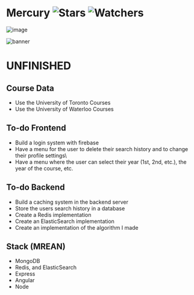 # Mercury ![Stars](https://img.shields.io/github/stars/realTristan/Mercury?color=brightgreen) ![Watchers](https://img.shields.io/github/watchers/realTristan/Mercury?label=Watchers)
![image](https://user-images.githubusercontent.com/75189508/232159569-918d3fcf-e347-41e3-ac65-ac1ddbc15fa0.png)

![banner](https://user-images.githubusercontent.com/75189508/230986670-0966c0e0-3eaa-4746-a8dc-891deb1fb205.png)

# UNFINISHED

## Course Data
- Use the University of Toronto Courses
- Use the University of Waterloo Courses

## To-do Frontend
- Build a login system with firebase
- Have a menu for the user to delete their search history and to change their profile settings\
- Have a menu where the user can select their year (1st, 2nd, etc.), the year of the course, etc.

## To-do Backend
- Build a caching system in the backend server
- Store the users search history in a database
- Create a Redis implementation
- Create an ElasticSearch implementation
- Create an implementation of the algorithm I made

## Stack (MREAN)
- MongoDB
- Redis, and ElasticSearch
- Express
- Angular
- Node
